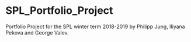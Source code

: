 # SPL_Portfolio_Project
Portfolio Project for the SPL winter term 2018-2019 by Philipp Jung, Iliyana Pekova and George Valev.